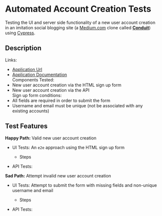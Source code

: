 # Automated Account Creation Tests

Testing the UI and server side functionality of a new user account creation in an imitation social blogging site (a [Medium.com](https://medium.com/) clone called [**Conduit**](https://angular.realworld.io/)) using [Cypress](https://www.cypress.io/).

## Description

Links:

- [Application Url](https://angular.realworld.io/)
- [Application Documentation](https://github.com/gothinkster/angular-realworld-example-app)  
  Components Tested:
- New user account creation via the HTML sign up form
- New user account creation via the API  
  Sign up form conditions:
- All fields are required in order to submit the form
- Username and email must be unique (not be associated with any existing accounts)

## Test Features

**Happy Path:** Valid new user account creation

- UI Tests: An `e2e` approach using the HTML sign up form

  - Steps

- API Tests:

**Sad Path:** Attempt invalid new user account creation

- UI Tests: Attempt to submit the form with missing fields and non-unique username and email

  - Steps

- API Tests:
